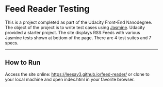 # Feed Reader Testing

This is a project completed as part of the Udacity Front-End Nanodegree. The object of the project is to write test cases using [Jasmine](https://jasmine.github.io). Udacity provided a starter project. The site displays RSS Feeds with various Jasmine tests shown at bottom of the page. There are 4 test suites and 7 specs. 

---
## How to Run

Access the site online: https://leesav3.github.io/feed-reader/ or clone to your local machine and open index.html in your favorite browser.
